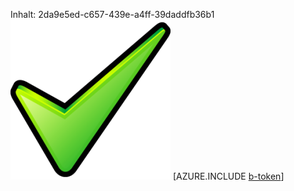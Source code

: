 Inhalt: 2da9e5ed-c657-439e-a4ff-39daddfb36b1![Bild](ddba16dd-681a-47d5-a2d6-c6db89ddca67.png)
[AZURE.INCLUDE [b-token](bbaa7232-1bf1-4054-840b-5c9fd9f44fbf.md)]
